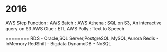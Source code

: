2016
========
AWS Step Function :
AWS Batch         :
AWS Athena        : SQL on S3, An interactive query on S3
AWS Glue          : ETL
AWS Polly         : Text to Speech

========
RDS - Oracle,SQL Server,PostgreSQL,MySQL,Aurora
Redis - InMemory
RedShift - Bigdata
DynamoDB - NoSQL
